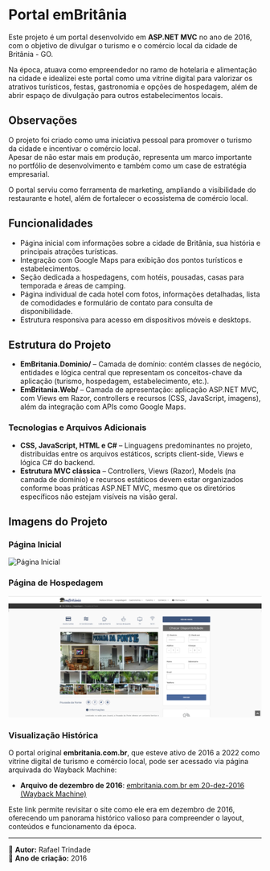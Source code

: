 # Portal emBritânia

Este projeto é um portal desenvolvido em **ASP.NET MVC** no ano de 2016, com o objetivo de divulgar o turismo e o comércio local da cidade de Britânia - GO. 

Na época, atuava como empreendedor no ramo de hotelaria e alimentação na cidade e idealizei este portal como uma vitrine digital para valorizar os atrativos turísticos, festas, gastronomia e opções de hospedagem, além de abrir espaço de divulgação para outros estabelecimentos locais.

## Observações

O projeto foi criado como uma iniciativa pessoal para promover o turismo da cidade e incentivar o comércio local.  
Apesar de não estar mais em produção, representa um marco importante no portfólio de desenvolvimento e também como um case de estratégia empresarial.  

O portal serviu como ferramenta de marketing, ampliando a visibilidade do restaurante e hotel, além de fortalecer o ecossistema de comércio local.  

## Funcionalidades

- Página inicial com informações sobre a cidade de Britânia, sua história e principais atrações turísticas.
- Integração com Google Maps para exibição dos pontos turísticos e estabelecimentos.
- Seção dedicada a hospedagens, com hotéis, pousadas, casas para temporada e áreas de camping.
- Página individual de cada hotel com fotos, informações detalhadas, lista de comodidades e formulário de contato para consulta de disponibilidade.
- Estrutura responsiva para acesso em dispositivos móveis e desktops.

## Estrutura do Projeto

- **EmBritania.Dominio/** – Camada de domínio: contém classes de negócio, entidades e lógica central que representam os conceitos-chave da aplicação (turismo, hospedagem, estabelecimento, etc.).
- **EmBritania.Web/** – Camada de apresentação: aplicação ASP.NET MVC, com Views em Razor, controllers e recursos (CSS, JavaScript, imagens), além da integração com APIs como Google Maps.

### Tecnologias e Arquivos Adicionais
- **CSS, JavaScript, HTML e C#** – Linguagens predominantes no projeto, distribuídas entre os arquivos estáticos, scripts client-side, Views e lógica C# do backend.
- **Estrutura MVC clássica** – Controllers, Views (Razor), Models (na camada de domínio) e recursos estáticos devem estar organizados conforme boas práticas ASP.NET MVC, mesmo que os diretórios específicos não estejam visíveis na visão geral.

## Imagens do Projeto

### Página Inicial
![Página Inicial](docs/home.png)

### Página de Hospedagem
![Página de Hospedagem](docs/hospedagem.png)

###  Visualização Histórica

O portal original **embritania.com.br**, que esteve ativo de 2016 a 2022 como vitrine digital de turismo e comércio local, pode ser acessado via página arquivada do Wayback Machine:

- **Arquivo de dezembro de 2016**: [embritania.com.br em 20-dez-2016 (Wayback Machine)](https://web.archive.org/web/20161220124702/http://embritania.com.br/)

Este link permite revisitar o site como ele era em dezembro de 2016, oferecendo um panorama histórico valioso para compreender o layout, conteúdos e funcionamento da época.

---

📌 **Autor:** Rafael Trindade  
📅 **Ano de criação:** 2016  
